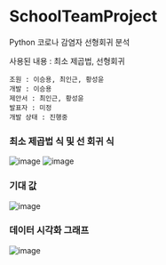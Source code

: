 # SchoolTeamProject
Python 코로나 감염자 선형회귀 분석

사용된 내용 : 최소 제곱법, 선형회귀

```
조원 : 이승용, 최인근, 황성윤
개발 : 이승용
제안서 : 최인근, 황성윤
발표자 : 미정
개발 상태 : 진행중
```
### 최소 제곱법 식 및 선 회귀 식
![image](https://user-images.githubusercontent.com/35417717/167340593-2e8547bc-eb9f-47e4-931c-de6f67ac992e.png)
![image](https://user-images.githubusercontent.com/35417717/167340610-ca14535e-29e1-433a-ada6-13858f5947f0.png)


### 기대 값
![image](https://user-images.githubusercontent.com/35417717/167340289-165a3e55-e942-4626-9804-6de75c0ca650.png)

### 데이터 시각화 그래프
![image](https://user-images.githubusercontent.com/35417717/167340269-69a5e2ea-94d7-456f-bb24-efd710eb0dd3.png)
